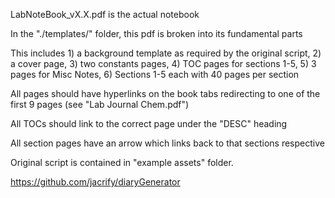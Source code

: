 LabNoteBook_vX.X.pdf is the actual notebook
 
 In the "./templates/" folder, this pdf is broken into its fundamental parts

 This includes 1) a background template as required by the original script, 2) a cover page, 3) two constants pages, 4) TOC pages for sections 1-5, 5) 3 pages for Misc Notes, 6) Sections 1-5 each with 40 pages per section

 All pages should have hyperlinks on the book tabs redirecting to one of the first 9 pages (see "Lab Journal Chem.pdf")

 All TOCs should link to the correct page under the "DESC" heading

 All section pages have an arrow which links back to that sections respective 
 
 Original script is contained in "example assets" folder.
 
 https://github.com/jacrify/diaryGenerator
